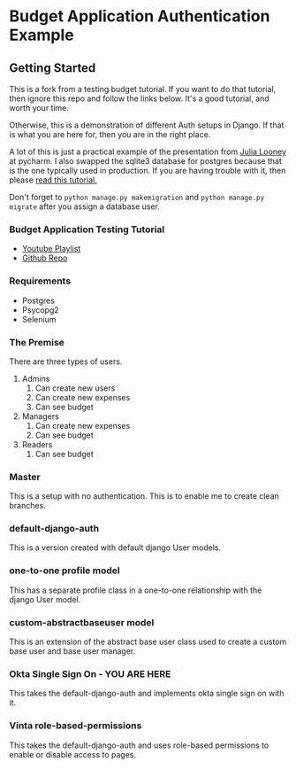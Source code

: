 # Budget Application Authentication Example

## Getting Started

This is a fork from a testing budget tutorial. 
 If you want to do that tutorial, then ignore 
 this repo and follow the links below.  It's 
 a good tutorial, and worth your time.
 
 Otherwise, this is a demonstration of different Auth 
 setups in Django.  If that is what you are here for, 
 then you are in the right place.
 
 A lot of this is just a practical example of the presentation
 from [Julia Looney](https://youtu.be/sXZ3ntGp_Xc) at pycharm.
 I also swapped the sqlite3 database for postgres because that 
 is the one typically used in production. If you are having 
 trouble with it, then please [read this tutorial.](https://www.digitalocean.com/community/tutorials/how-to-use-postgresql-with-your-django-application-on-ubuntu-14-04)
 
 Don't forget to `python manage.py makemigration` and `python manage.py migrate` after you assign a database user.
 
 
 
### Budget Application Testing Tutorial
 - [Youtube Playlist](https://www.youtube.com/playlist?list=PLbpAWbHbi5rMF2j5n6imm0enrSD9eQUaM)
 - [Github Repo](https://github.com/polkapolka/budget-application-tutorial)
 
### Requirements
 - Postgres
 - Psycopg2
 - Selenium

### The Premise

There are three types of users.
1. Admins
   1. Can create new users
   2. Can create new expenses
   3. Can see budget
2. Managers
   1. Can create new expenses
   2. Can see budget
3. Readers
   1. Can see budget
 

### Master

This is a setup with no authentication.  This is to enable me to create clean branches.

### default-django-auth

This is a version created with default django User models.


### one-to-one profile model

This has a separate profile class in a one-to-one relationship with the django User model.

### custom-abstractbaseuser model

This is an extension of the abstract base user class used to create a custom base user and base user manager.

### Okta Single Sign On - **YOU ARE HERE**

This takes the default-django-auth and implements okta single sign on with it.

### Vinta role-based-permissions

This takes the default-django-auth and uses role-based permissions to enable or disable access to pages.


